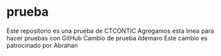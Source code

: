 # prueba
Este repositorio es una prueba de CTCONTIC
Agregamos esta linea para hacer pruebas con GitHub
Cambio de prueba ildemaro
Este cambio es patrocinado por Abrahan
